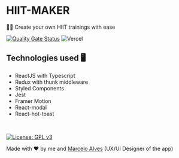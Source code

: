# HIIT-MAKER
💪🏼 Create your own HIIT trainings with ease 

[![Quality Gate Status](https://sonarcloud.io/api/project_badges/measure?project=lucasmsa_hiit-maker&metric=alert_status)](https://sonarcloud.io/summary/new_code?id=lucasmsa_hiit-maker) 
![Vercel](https://vercelbadge.vercel.app/api/lucasmsa/hiit-maker)

## Technologies used 🖥
- ReactJS with Typescript
- Redux with thunk middleware
- Styled Components
- Jest
- Framer Motion
- React-modal
- React-hot-toast

<br>

[![License: GPL v3](https://img.shields.io/badge/License-GPLv3-blue.svg)](https://www.gnu.org/licenses/gpl-3.0)

Made with ❤️ by me and [Marcelo Alves](https://www.linkedin.com/in/marcelo-alves-gomes/) (UX/UI Designer of the app)
